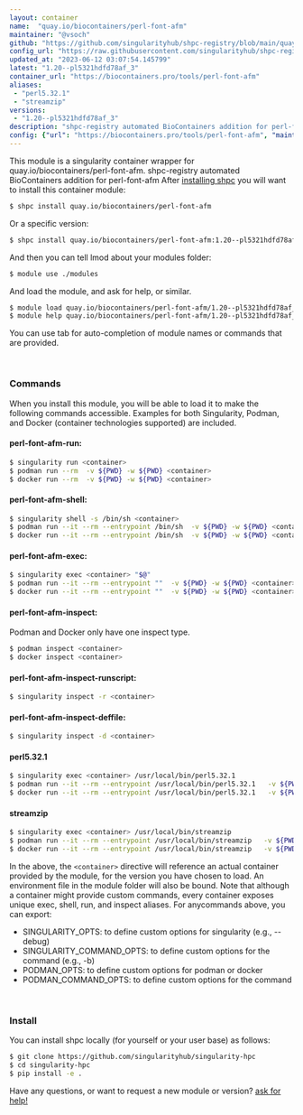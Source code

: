 ```yaml
---
layout: container
name:  "quay.io/biocontainers/perl-font-afm"
maintainer: "@vsoch"
github: "https://github.com/singularityhub/shpc-registry/blob/main/quay.io/biocontainers/perl-font-afm/container.yaml"
config_url: "https://raw.githubusercontent.com/singularityhub/shpc-registry/main/quay.io/biocontainers/perl-font-afm/container.yaml"
updated_at: "2023-06-12 03:07:54.145799"
latest: "1.20--pl5321hdfd78af_3"
container_url: "https://biocontainers.pro/tools/perl-font-afm"
aliases:
 - "perl5.32.1"
 - "streamzip"
versions:
 - "1.20--pl5321hdfd78af_3"
description: "shpc-registry automated BioContainers addition for perl-font-afm"
config: {"url": "https://biocontainers.pro/tools/perl-font-afm", "maintainer": "@vsoch", "description": "shpc-registry automated BioContainers addition for perl-font-afm", "latest": {"1.20--pl5321hdfd78af_3": "sha256:ff2b82eed57370cd115125679162d356e4749e8a76f5a3b42e61c8b4542b50cf"}, "tags": {"1.20--pl5321hdfd78af_3": "sha256:ff2b82eed57370cd115125679162d356e4749e8a76f5a3b42e61c8b4542b50cf"}, "docker": "quay.io/biocontainers/perl-font-afm", "aliases": {"perl5.32.1": "/usr/local/bin/perl5.32.1", "streamzip": "/usr/local/bin/streamzip"}}
---
```


This module is a singularity container wrapper for quay.io/biocontainers/perl-font-afm.
shpc-registry automated BioContainers addition for perl-font-afm
After [installing shpc](#install) you will want to install this container module:


```bash
$ shpc install quay.io/biocontainers/perl-font-afm
```

Or a specific version:

```bash
$ shpc install quay.io/biocontainers/perl-font-afm:1.20--pl5321hdfd78af_3
```

And then you can tell lmod about your modules folder:

```bash
$ module use ./modules
```

And load the module, and ask for help, or similar.

```bash
$ module load quay.io/biocontainers/perl-font-afm/1.20--pl5321hdfd78af_3
$ module help quay.io/biocontainers/perl-font-afm/1.20--pl5321hdfd78af_3
```

You can use tab for auto-completion of module names or commands that are provided.

<br>

### Commands

When you install this module, you will be able to load it to make the following commands accessible.
Examples for both Singularity, Podman, and Docker (container technologies supported) are included.

#### perl-font-afm-run:

```bash
$ singularity run <container>
$ podman run --rm  -v ${PWD} -w ${PWD} <container>
$ docker run --rm  -v ${PWD} -w ${PWD} <container>
```

#### perl-font-afm-shell:

```bash
$ singularity shell -s /bin/sh <container>
$ podman run --it --rm --entrypoint /bin/sh  -v ${PWD} -w ${PWD} <container>
$ docker run --it --rm --entrypoint /bin/sh  -v ${PWD} -w ${PWD} <container>
```

#### perl-font-afm-exec:

```bash
$ singularity exec <container> "$@"
$ podman run --it --rm --entrypoint ""  -v ${PWD} -w ${PWD} <container> "$@"
$ docker run --it --rm --entrypoint ""  -v ${PWD} -w ${PWD} <container> "$@"
```

#### perl-font-afm-inspect:

Podman and Docker only have one inspect type.

```bash
$ podman inspect <container>
$ docker inspect <container>
```

#### perl-font-afm-inspect-runscript:

```bash
$ singularity inspect -r <container>
```

#### perl-font-afm-inspect-deffile:

```bash
$ singularity inspect -d <container>
```


#### perl5.32.1

```bash
$ singularity exec <container> /usr/local/bin/perl5.32.1
$ podman run --it --rm --entrypoint /usr/local/bin/perl5.32.1   -v ${PWD} -w ${PWD} <container> -c " $@"
$ docker run --it --rm --entrypoint /usr/local/bin/perl5.32.1   -v ${PWD} -w ${PWD} <container> -c " $@"
```


#### streamzip

```bash
$ singularity exec <container> /usr/local/bin/streamzip
$ podman run --it --rm --entrypoint /usr/local/bin/streamzip   -v ${PWD} -w ${PWD} <container> -c " $@"
$ docker run --it --rm --entrypoint /usr/local/bin/streamzip   -v ${PWD} -w ${PWD} <container> -c " $@"
```



In the above, the `<container>` directive will reference an actual container provided
by the module, for the version you have chosen to load. An environment file in the
module folder will also be bound. Note that although a container
might provide custom commands, every container exposes unique exec, shell, run, and
inspect aliases. For anycommands above, you can export:

 - SINGULARITY_OPTS: to define custom options for singularity (e.g., --debug)
 - SINGULARITY_COMMAND_OPTS: to define custom options for the command (e.g., -b)
 - PODMAN_OPTS: to define custom options for podman or docker
 - PODMAN_COMMAND_OPTS: to define custom options for the command

<br>

### Install

You can install shpc locally (for yourself or your user base) as follows:

```bash
$ git clone https://github.com/singularityhub/singularity-hpc
$ cd singularity-hpc
$ pip install -e .
```

Have any questions, or want to request a new module or version? [ask for help!](https://github.com/singularityhub/singularity-hpc/issues)